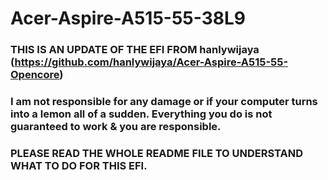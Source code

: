 # Acer-Aspire-A515-55-38L9

### THIS IS AN UPDATE OF THE EFI FROM hanlywijaya (https://github.com/hanlywijaya/Acer-Aspire-A515-55-Opencore) ###

### **I am not responsible for any damage or if your computer turns into a lemon all of a sudden. Everything you do is not guaranteed to work & you are responsible.**
### **PLEASE READ THE WHOLE README FILE TO UNDERSTAND WHAT TO DO FOR THIS EFI.**

